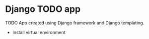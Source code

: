 # Django TODO app

TODO App created using Django framework and Django templating.

- Install virtual environment
